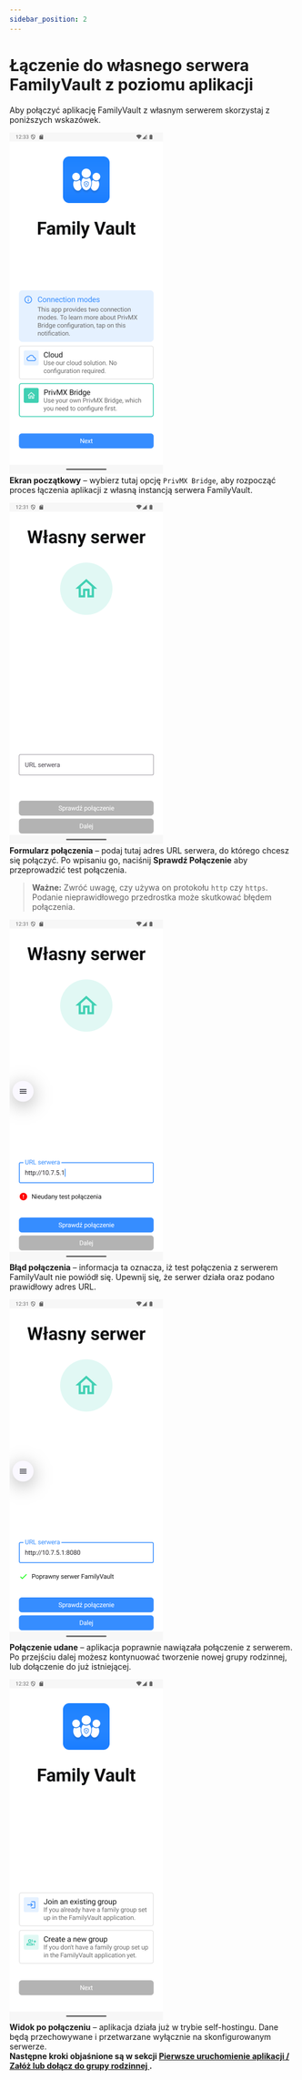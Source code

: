 ```yaml
---
sidebar_position: 2
---
```



# Łączenie do własnego serwera FamilyVault z poziomu aplikacji

Aby połączyć aplikację FamilyVault z własnym serwerem skorzystaj z poniższych wskazówek.


![self-hosting-init.png](img/self-hosting-init.png)  
**Ekran początkowy** – wybierz tutaj opcję `PrivMX Bridge`, aby rozpocząć proces łączenia aplikacji z własną instancją serwera FamilyVault.


![self-hosting-input.png](img/self-hosting-input.png)  
**Formularz połączenia** – podaj tutaj adres URL serwera, do którego chcesz się połączyć. Po wpisaniu go, naciśnij **Sprawdź Połączenie** aby przeprowadzić test połączenia.

> **Ważne:** Zwróć uwagę, czy używa on protokołu `http` czy `https`. Podanie nieprawidłowego przedrostka może skutkować błędem połączenia.

![self-hosting-failed.png](img/self-hosting-failed.png)  
**Błąd połączenia** – informacja ta oznacza, iż test połączenia z serwerem FamilyVault nie powiódł się. Upewnij się, że serwer działa oraz podano prawidłowy adres URL.


![self-hosting-success.png](img/self-hosting-success.png)  
**Połączenie udane** – aplikacja poprawnie nawiązała połączenie z serwerem. Po przejściu dalej możesz kontynuować tworzenie nowej grupy rodzinnej, lub dołączenie do już istniejącej.


![self-hosting-after.png](img/self-hosting-after.png)  
**Widok po połączeniu** – aplikacja działa już w trybie self-hostingu. Dane będą przechowywane i przetwarzane wyłącznie na skonfigurowanym serwerze. \
**Następne kroki objaśnione są w sekcji [Pierwsze uruchomienie aplikacji / Załóż lub dołącz do grupy rodzinnej ](../first_launch/first-launch.md/#załóż-lub-dołącz-do-grupy-rodzinnej).**
